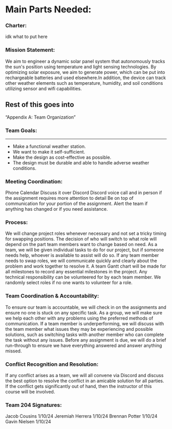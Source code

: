 # Main Parts Needed: 
### Charter: 

idk what to put here

### Mission Statement:
We aim to engineer a dynamic solar panel system that autonomously tracks the sun's position using temperature and light sensing technologies. By optimizing solar exposure, we aim to generate power, which can be put into rechargeable batteries and used elsewhere.In addition, the device can track other weather elements such as temperature, humidity, and soil conditions utilizing sensor and wifi capabilities.


## Rest of this goes into

“Appendix A: Team Organization”

### Team Goals:
---

* Make a functional weather station.
* We want to make it self-sufficient.
* Make the design as cost-effective as possible.
* The design must be durable and able to handle adverse weather conditions.




### Meeting Coordination:

Phone Calendar
Discuss it over Discord
Discord voice call and in person if the assignment requires more attention to detail
Be on top of communication for your portion of the assignment. Alert the team if anything has changed or if you need assistance.




### Process:

We will change project roles whenever necessary and not set a tricky timing for swapping positions. The decision of who will switch to what role will depend on the part team members want to change based on need. As a team, we will be given individual tasks to do for our project, but if someone needs help, whoever is available to assist will do so. If any team member needs to swap roles, we will communicate quickly and clearly about the problem and work together to resolve it. A team Gantt chart will be made for all milestones to record any essential milestones in the project. Any technical responsibility can be volunteered for by each team member. We randomly select roles if no one wants to volunteer for a role.

### Team Coordination & Accountability:

To ensure our team is accountable, we will check in on the assignments and ensure no one is stuck on any specific task. As a group, we will make sure we help each other with any problems using the preferred methods of communication. If a team member is underperforming, we will discuss with the team member what issues they may be experiencing and possible solutions, such as switching tasks with another member who can complete the task without any issues. Before any assignment is due, we will do a brief run-through to ensure we have everything answered and answer anything missed. 

### Conflict Recognition and Resolution:

If any conflict arises as a team, we will all convene via Discord and discuss the best option to resolve the conflict in an amicable solution for all parties. If the conflict gets significantly out of hand, then the instructor of this course will be involved.

### Team 204 Signatures:

Jacob Cousins 1/10/24
Jeremiah Herrera 1/10/24
Brennan Potter 1/10/24
Gavin Nielsen 1/10/24
